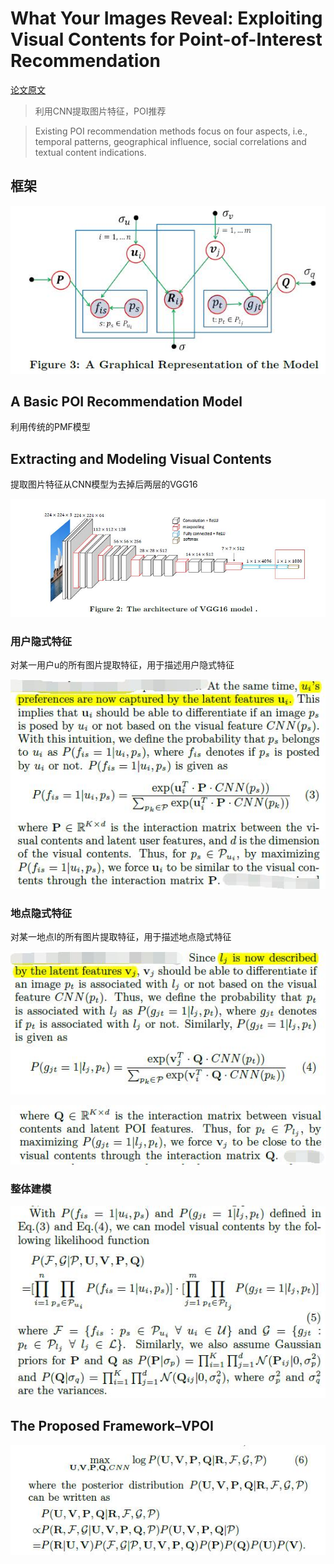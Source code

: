 # What Your Images Reveal: Exploiting Visual Contents for Point-of-Interest Recommendation

[论文原文]()

> 利用CNN提取图片特征，POI推荐

> Existing POI recommendation methods focus on four aspects, i.e., temporal patterns, geographical influence, social correlations and textual content indications.

## 框架

![](res/vpoi.jpg)

## A Basic POI Recommendation Model

利用传统的PMF模型

## Extracting and Modeling Visual Contents

提取图片特征从CNN模型为去掉后两层的VGG16

![](res/vgg16.jpg)

### 用户隐式特征

对某一用户u的所有图片提取特征，用于描述用户隐式特征

![](res/72.jpg)

### 地点隐式特征

对某一地点l的所有图片提取特征，用于描述地点隐式特征

![](res/73.jpg)

![](res/74.jpg)

### 整体建模

![](res/75.jpg)

## The Proposed Framework–VPOI

![](res/76.jpg)